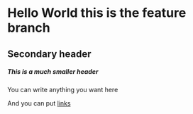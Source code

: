 # Hello World this is the feature branch 

## Secondary header

##### This is a much smaller header

You can write anything you want here

And you can put [links](https://google.com)
